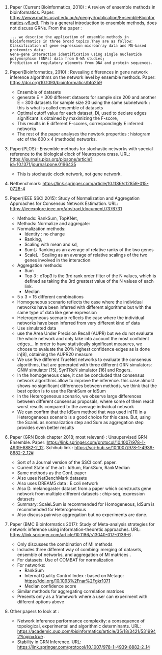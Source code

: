 1. Paper (Current Bioinformatics, 2010) : A review of ensemble methods in bioinformatics. Paper: https://www.maths.usyd.edu.au/u/pengyi/publication/EnsembleBioinformatics-v6.pdf. This is a general introduction to ensemble methods, does not discuss GRNs. From the paper :

       ... we describe the application of ensemble methods in bioinformatics in three broad topics.They are as follow: 
       Classification of gene expression microarray data and MS-based proteomics data;
       Gene-gene interaction identification using single nucleotide polymorphism (SNPs) data from G-WA studies;
       Prediction of regulatory elements from DNA and protein sequences.

2. Paper(Bioinformatics, 2010) : Revealing differences in gene network inference algorithms on the network level by ensemble methods. Paper: https://doi.org/10.1093/bioinformatics/btq259
	- Ensemble of datasets
	- generate E = 300 different datasets for sample size 200 and another E = 300 datasets for sample size 20 using the same subnetwork : this is what is called ensemble of datasets
	- Optimal cutoff value for each dataset, Di, used to declare edges significant is obtained by maximizing the F-score,
	- This results in E different F-scores, correspondingly E inferred networks
	- The rest of the paper analyses the newtork properties : histogram etc of the 600 x 4 (methods) networks.

3. Paper(PLOS) : Ensemble methods for stochastic networks with special reference to the biological clock of Neurospora crass. URL: https://journals.plos.org/plosone/article?id=10.1371/journal.pone.0196435
   - This is stochastic clock network, not gene network.

4. Netbenchmark: https://link.springer.com/article/10.1186/s12859-015-0728-4 

5. Paper(IEEE SSCI 2015): Study of Normalization and Aggregation Approaches for Consensus Network Estimation. URL: https://ieeexplore.ieee.org/abstract/document/7376731
	- Methods: RankSum, TopKNet,
	- Methods: Normalize and aggregate: 
    - Normalization methods:
      - Identity : no change
      - Ranking,
      - Scaling with mean and sd,
      - SumL: Ranking as an average of relative ranks of the two genes
      - ScaleL : Scaling as an average of relative scalings of the two genes involved in the interaction
    - Aggregation methods:
      - Sum
      - Top 3 : eTop3 is the 3rd rank order filter of the N values, which is defined as taking the 3rd greatest value of the N values of each link.
      - Median
    - 5 x 3 = 15 different combinations
	- Homogeneous scenario reflects the case where the individual networks have been inferred with different algorithms but with the same type of data like gene expression	
	- Heterogeneous scenario reflects the case where the individual networks have been inferred from very different kind of data
	- Use simulated data
	- use the Area Under Precision Recall (AUPR) but we do not evaluate the whole network and only take into account the most confident edges... In order to have statistically significant measures, we choose to evaluate the 20% highest confidence edges as is done in[8], obtaining the AUPR20 measure
	- We use five different TrueNet networks to evaluate the consensus algorithms, that are generated with three different GRN simulators: GNW simulator [15], SynTReN simulator [16] and Rogers.  
	- In the homogeneous case, it can be concluded that consensus network algorithms allow to improve the inference. this case almost shows no significant differences between methods, we think that the best option is to use the RankSum or IdSum
	- In the Heterogeneous scenario, we observe large differences between different consensus proposals, where some of them reach worst results compared to the average individual network
	- We can confirm that the IdSum method that was used in[11] in a Heterogeneous scenario is a good choice for this case. But, using the ScaleL as normalization step and Sum as aggregation step provides even better results

7. Paper (GRN Book chapter 2018; most relevant) : Unsupervised GRN Ensemble. Paper: https://link.springer.com/protocol/10.1007/978-1-4939-8882-2_12. Schihub link : https://sci-hub.se/10.1007/978-1-4939-8882-2_12#
	- Sort of a Journal version of the SSCI conf. paper.
	- Current State of the art : IdSum, RankSum, RankMedian
	- Same methods as the Conf. paper
	- Also uses NetBenchMark datasets
	- Also uses DREAM5 data : E.coli network
	- Also D. melanogaster dataset from a paper which constructs gene network from multiple different datasets : chip-seq, expression datasets
	- Summary: ScaleLSum is recommended for Homogeneous, IdSum is recommended for Heterogeneous
	- Also discuss pairwise aggregation but no experiments are done.
	
9. Paper (BMC Bioinformatics 2017): Study of Meta-analysis strategies for network inference using information-theoretic approaches. URL: https://link.springer.com/article/10.1186/s13040-017-0136-6 .
	- Only discusses the combination of MI methods
	- Includes three different way of combing: merging of datasets, ensemble of networks, and aggregation of MI matrices .
	- For datasets: Use of COMBAT for normalization
	- For networks: 
		 - RankSum
		 - Internal Quality Control Index : based on Metaqc: https://doi.org/10.1093%2Fnar%2Fgkr1071
		 - Median confidence score
	- Similar methods for aggregating correlation matrices
	- Presents only as a framework where a user can experiment with different options above
	
10. Other papers to look at :
	- Network inference performance complexity: a consequence of topological, experimental and algorithmic determinants. URL: https://academic.oup.com/bioinformatics/article/35/18/3421/5319942?login=true .
	- Stability in GRN Inference. URL: https://link.springer.com/protocol/10.1007/978-1-4939-8882-2_14
